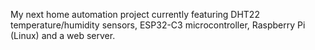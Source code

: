 My next home automation project currently featuring DHT22 temperature/humidity
sensors, ESP32-C3 microcontroller, Raspberry Pi (Linux) and a web server.
